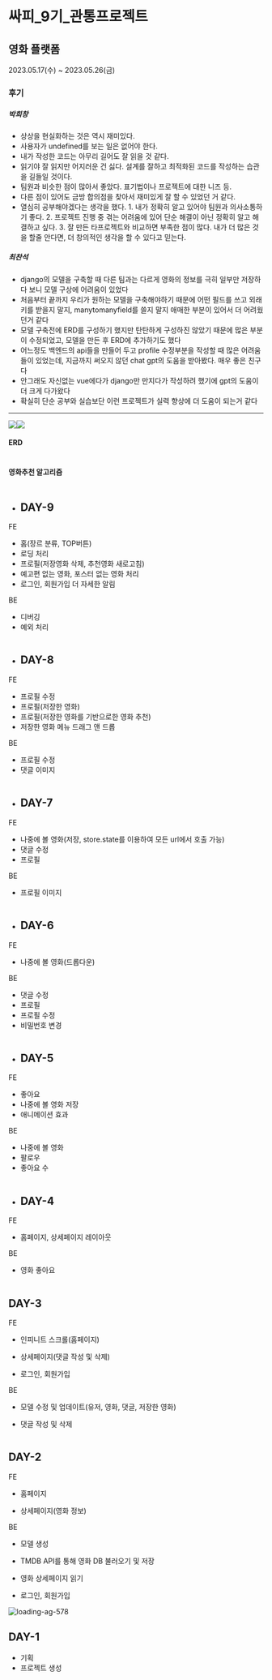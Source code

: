 # 싸피_9기_관통프로젝트
## 영화 플랫폼
2023.05.17(수) ~ 2023.05.26(금)

### 후기
##### 박희창
- 상상을 현실화하는 것은 역시 재미있다.
- 사용자가 undefined를 보는 일은 없어야 한다.
- 내가 작성한 코드는 아무리 길어도 잘 읽을 것 같다.
- 읽기야 잘 읽지만 어지러운 건 싫다. 설계를 잘하고 최적화된 코드를 작성하는 습관을 길들일 것이다.
- 팀원과 비슷한 점이 많아서 좋았다. 표기법이나 프로젝트에 대한 니즈 등.
- 다른 점이 있어도 금방 합의점을 찾아서 재미있게 잘 할 수 있었던 거 같다.
- 열심히 공부해야겠다는 생각을 했다. 1. 내가 정확히 알고 있어야 팀원과 의사소통하기 좋다. 2. 프로젝트 진행 중 겪는 어려움에 있어 단순 해결이 아닌 정확히 알고 해결하고 싶다. 3. 잘 만든 타프로젝트와 비교하면 부족한 점이 많다. 내가 더 많은 것을 할줄 안다면, 더 창의적인 생각을 할 수 있다고 믿는다.

##### 최찬석
- django의 모델을 구축할 때 다른 팀과는 다르게 영화의 정보를 극히 일부만 저장하다 보니 모델 구상에 어려움이 있었다
- 처음부터 끝까지 우리가 원하는 모델을 구축해야하기 때문에 어떤 필드를 쓰고 외래키를 받을지 말지, manytomanyfield를 쓸지 말지 애매한 부분이 있어서 더 어려웠던거 같다
- 모델 구축전에 ERD를 구성하기 했지만 탄탄하게 구성하진 않았기 때문에 많은 부분이 수정되었고, 모델을 만든 후 ERD에 추가하기도 했다
- 어느정도 백엔드의 api들을 만들어 두고 profile 수정부분을 작성할 때 많은 어려움들이 있었는데, 지금까지 써오지 않던 chat gpt의 도움을 받아봤다. 매우 좋은 친구다
- 안그래도 자신없는 vue에다가 django만 만지다가 작성하려 했기에 gpt의 도움이 더 크게 다가왔다
- 확실히 단순 공부와 실습보단 이런 프로젝트가 실력 향상에 더 도움이 되는거 같다

---

<img src="https://img.shields.io/badge/django-092E20?style=flat-square&logo=django&logoColor=white"/><img src="https://img.shields.io/badge/Vue.js2-4FC08D?style=for-the-badge&logo=vue.js&logoColor=white" style="width:100px height:25px">

#### ERD
<img title="" src="history/erd.png" alt="">

#### 영화추천 알고리즘
<img title="" src="history/recmovie.png" alt="">

- ## DAY-9

FE

- 홈(장르 분류, TOP버튼)
- 로딩 처리
- 프로필(저장영화 삭제, 추천영화 새로고침)
- 예고편 없는 영화, 포스터 없는 영화 처리
- 로그인, 회원가입 더 자세한 알림

BE

- 디버깅
- 예외 처리

<img title="" src="history/day9.png" alt="">

- ## DAY-8

FE

- 프로필 수정
- 프로필(저장한 영화)
- 프로필(저장한 영화를 기반으로한 영화 추천)
- 저장한 영화 메뉴 드래그 앤 드롭

BE

- 프로필 수정
- 댓글 이미지

<img title="" src="history/day8.png" alt="">

- ## DAY-7

FE

- 나중에 볼 영화(저장, store.state를 이용하여 모든 url에서 호출 가능)
- 댓글 수정
- 프로필

BE

- 프로필 이미지

<img title="" src="history/day7.png" alt="">

- ## DAY-6

FE

- 나중에 볼 영화(드롭다운)

BE

- 댓글 수정
- 프로필
- 프로필 수정
- 비밀번호 변경

<img title="" src="history/day6.png" alt="">

- ## DAY-5

FE

- 좋아요
- 나중에 볼 영화 저장
- 애니메이션 효과

BE

-  나중에 볼 영화
-  팔로우
-  좋아요 수

<img title="" src="history/day5.png" alt="">

- ## DAY-4

FE

- 홈페이지, 상세페이지 레이아웃

BE

- 영화 좋아요

<img title="" src="history/day4.png" alt="">

## DAY-3

FE

- 인피니트 스크롤(홈페이지)

- 상세페이지(댓글 작성 및 삭제)

- 로그인, 회원가입

BE

- 모델 수정 및 업데이트(유저, 영화, 댓글, 저장한 영화)

- 댓글 작성 및 삭제

<img title="" src="history/day3.png" alt="">

## DAY-2

FE 

- 홈페이지

- 상세페이지(영화 정보)

BE 

- 모델 생성

- TMDB API를 통해 영화 DB 불러오기 및 저장

- 영화 상세페이지 읽기

- 로그인, 회원가입

<img title="" src="history/day2.png" alt="loading-ag-578">

## DAY-1

- 기획
- 프로젝트 생성